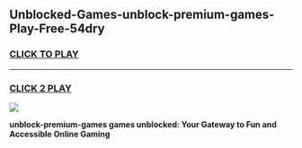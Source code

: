 
## Unblocked-Games-unblock-premium-games-Play-Free-54dry
<h3>
<a href="https://premium76.site?title=unblock-premium-games&ref=23A">CLICK TO PLAY</a></h3>
<hr>

<h3>
<a href="https://premium76.site?title=unblock-premium-games&ref=23A">CLICK 2 PLAY</a>
  
</h3>

<a href="https://premium76.site?title=unblock-premium-games&ref=23A"><img src="https://clearcache.store/games.png"></a>


**unblock-premium-games games unblocked: Your Gateway to Fun and Accessible Online Gaming**

